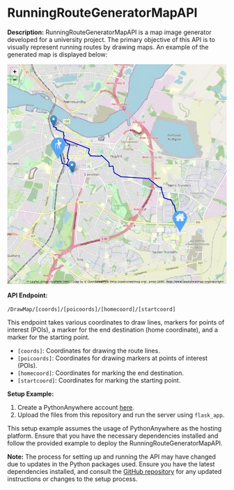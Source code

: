 # RunningRouteGeneratorMapAPI

**Description:**
RunningRouteGeneratorMapAPI is a map image generator developed for a university project. The primary objective of this API is to visually represent running routes by drawing maps. An example of the generated map is displayed below:

![Drawn Map](https://github.com/eske4/RunningRouteGeneratorMapAPI/blob/main/Images/DrawMap.png)

**API Endpoint:**

`/DrawMap/[coords]/[poicoords]/[homecoord]/[startcoord]`

This endpoint takes various coordinates to draw lines, markers for points of interest (POIs), a marker for the end destination (home coordinate), and a marker for the starting point.

- `[coords]`: Coordinates for drawing the route lines.
- `[poicoords]`: Coordinates for drawing markers at points of interest (POIs).
- `[homecoord]`: Coordinates for marking the end destination.
- `[startcoord]`: Coordinates for marking the starting point.

**Setup Example:**

1. Create a PythonAnywhere account [here](https://www.pythonanywhere.com).
2. Upload the files from this repository and run the server using `flask_app`.

This setup example assumes the usage of PythonAnywhere as the hosting platform. Ensure that you have the necessary dependencies installed and follow the provided example to deploy the RunningRouteGeneratorMapAPI.

**Note:** The process for setting up and running the API may have changed due to updates in the Python packages used. Ensure you have the latest dependencies installed, and consult the [GitHub repository](https://github.com/eske4/RunningRouteGeneratorMapAPI) for any updated instructions or changes to the setup process.
